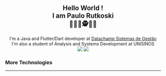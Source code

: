  <html>
	<h2 align="center"> 
		Hello World ! 
		<br/>
		I am Paulo Rutkoski
		<br/>
👨🏼‍💻🕵️👨‍🎓
	</h2>
	<p align="center">
		  I'm a Java and Flutter/Dart developer at 
		 <a href="http://www.datachamp.com.br/"> Datachamp Sistemas de Gestão </a>
		 <br>
		 I'm also a student of Analysis and Systems Development at UNISINOS
		 <br>
		 	<img src="https://img.shields.io/badge/Flutter-02569B?style=for-the-badge&logo=flutter&logoColor=white" />
		 	<img src="	https://img.shields.io/badge/Java-ED8B00?style=for-the-badge&logo=java&logoColor=white" />
	</p>
	<p>
	<h3>More Technologies</h3>
	<hr/>		
</p>

</html>
